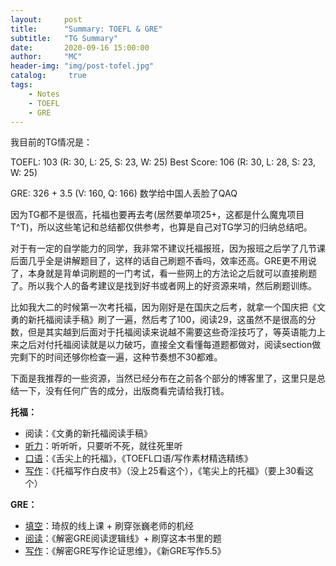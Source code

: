 ```yaml
---
layout:     post
title:      "Summary: TOEFL & GRE"
subtitle:   "TG Summary"
date:       2020-09-16 15:00:00
author:     "MC"
header-img: "img/post-tofel.jpg"
catalog:     true
tags:
    - Notes
    - TOEFL
    - GRE
---
```




我目前的TG情况是：

TOEFL: 103 (R: 30, L: 25, S: 23, W: 25)	Best Score: 106 (R: 30, L: 28, S: 23, W: 25)

GRE: 326 + 3.5 (V: 160, Q: 166) 数学给中国人丢脸了QAQ



因为TG都不是很高，托福也要再去考(居然要单项25+，这都是什么魔鬼项目T^T)，所以这些笔记和总结都仅供参考，也算是自己对TG学习的归纳总结吧。



对于有一定的自学能力的同学，我非常不建议托福报班，因为报班之后学了几节课后面几乎全是讲解题目了，这样的话自己刷题不香吗，效率还高。GRE更不用说了，本身就是背单词刷题的一门考试，看一些网上的方法论之后就可以直接刷题了。所以我个人的备考建议是找到好书或者网上的好资源来啃，然后刷题训练。

比如我大二的时候第一次考托福，因为刚好是在国庆之后考，就拿一个国庆把《文勇的新托福阅读手稿》刷了一遍，然后考了100，阅读29，这虽然不是很高的分数，但是其实越到后面对于托福阅读来说越不需要这些奇淫技巧了，等英语能力上来之后对付托福阅读就是以力破巧，直接全文看懂每道题都做对，阅读section做完剩下的时间还够你检查一遍，这种节奏想不30都难。

下面是我推荐的一些资源，当然已经分布在之前各个部分的博客里了，这里只是总结一下，没有任何广告的成分，出版商看完请给我打钱。



**托福：**

- 阅读：《文勇的新托福阅读手稿》
- [听力](https://michaelchen.xyz/2020/07/24/TOEFL-Listening/)：听听听，只要听不死，就往死里听
- [口语](https://michaelchen.xyz/2020/07/20/TOEFL-Speaking/)：《舌尖上的托福》，《TOEFL口语/写作素材精选精练》
- [写作](https://michaelchen.xyz/2020/07/24/TOEFL-Writing/)：《托福写作白皮书》（没上25看这个），《笔尖上的托福》（要上30看这个）

**GRE：**

- [填空](https://michaelchen.xyz/2020/08/06/GRE-V1/)：琦叔的线上课 + 刷穿张巍老师的机经
- [阅读](https://michaelchen.xyz/2020/08/08/GRE-V2/)：《解密GRE阅读逻辑线》+ 刷穿这本书里的题
- [写作](https://michaelchen.xyz/2020/08/17/GRE-AW/)：《解密GRE写作论证思维》，《新GRE写作5.5》

